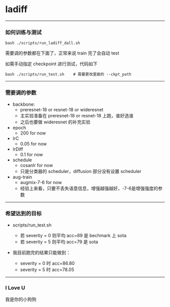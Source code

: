 # ladiff

---
### 如何训练与测试
```
bash ./scripts/run_ladiff_dall.sh    
```

需要调的参数都在下面了，正常来说 train 完了会自动 test

如需手动指定 checkpoint 进行测试，代码如下

```
bash ./scripts/run_test.sh    # 需要更改里面的 --ckpt_path
```

---
### 需要调的参数

- backbone:
  - preresnet-18  or resnet-18  or wideresnet 
  - 主实验准备在 preresnet-18  or resnet-18 上跑，谁好选谁
  - 之后也要做 wideresnet 的补充实验
- epoch
  - 200 for now 
- lrC
  - 0.05 for now 
- lrDiff
  - 0.1 for now
- schedule
  - cosanlr for now
  - 只是分类器的 scheduler，diffusion 部分没有设置 scheduler
- aug-train
  - augmix-7-6 for now 
  - 经验上来看，只要不丢失语意信息，增强越强越好，-7-6是增强强度的参数

---

### 希望达到的目标
- scripts/run_test.sh
  - 若 severity = 0 则平均 acc=89 是 bechmark 上 sota
  - 若 severity = 5 则平均 acc=79 是 sota

- 我目前跑完的结果只能做到：
  - severity = 0 时 acc=86.80
  - severity = 5 时 acc=78.05

---
### I Love U
我是你的小狗狗